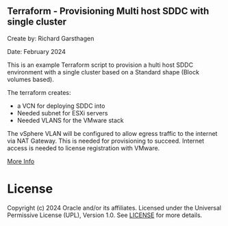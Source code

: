 ## Terraform - Provisioning Multi host SDDC with single cluster

Create by: Richard Garsthagen

Date: February 2024

This is an example Terraform script to provision a hulti host SDDC environment with a single cluster based on a Standard shape (Block volumes based).

The terraform creates:
- a VCN for deploying SDDC into
- Needed subnet for ESXi servers
- Needed VLANS for the VMware stack

The vSphere VLAN will be configured to allow egress traffic to the internet via NAT Gateway. This is needed for provisioning to succeed. Internet access is needed to license registration with VMware.

[More Info](https://registry.terraform.io/providers/oracle/oci/latest/docs/resources/ocvp_sddc)

# License
Copyright (c) 2024 Oracle and/or its affiliates.
Licensed under the Universal Permissive License (UPL), Version 1.0.
See [LICENSE](https://github.com/oracle-devrel/technology-engineering/blob/main/LICENSE) for more details.
